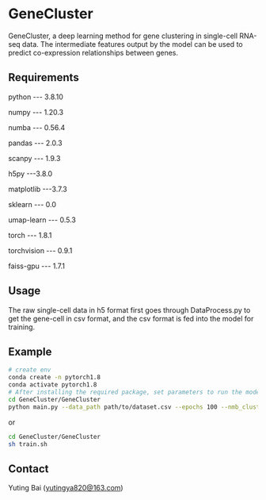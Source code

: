 # GeneCluster

GeneCluster, a deep learning method for gene clustering in single-cell RNA-seq data. The intermediate features output by the model can be used to predict co-expression relationships between genes.

## Requirements

python --- 3.8.10

numpy --- 1.20.3

numba --- 0.56.4

pandas --- 2.0.3

scanpy --- 1.9.3

h5py ---3.8.0

matplotlib ---3.7.3

sklearn --- 0.0

umap-learn --- 0.5.3

torch --- 1.8.1

torchvision --- 0.9.1

faiss-gpu --- 1.7.1

## Usage

The raw single-cell data in h5 format first goes through DataProcess.py to get the gene-cell in csv format, and the csv format is fed into the model for training.

## Example

```sh
# create env
conda create -n pytorch1.8
conda activate pytorch1.8
# After installing the required package, set parameters to run the model
cd GeneCluster/GeneCluster
python main.py --data_path path/to/dataset.csv --epochs 100 --nmb_cluster 20 --lr 0.01 --batch 128 --ckpt_path train_res   
```

or
```sh
cd GeneCluster/GeneCluster
sh train.sh
```


## Contact

Yuting Bai (yutingya820@163.com)